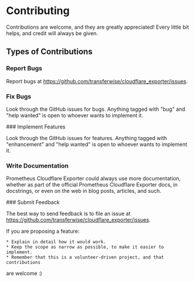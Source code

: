 # Contributing

Contributions are welcome, and they are greatly appreciated! Every little bit
helps, and credit will always be given.

## Types of Contributions

### Report Bugs

Report bugs at https://github.com/transferwise/cloudflare_exporter/issues.

### Fix Bugs

Look through the GitHub issues for bugs. Anything tagged with "bug" and "help
wanted" is open to whoever wants to implement it.

### Implement Features

Look through the GitHub issues for features. Anything tagged with "enhancement"
and "help wanted" is open to whoever wants to implement it.

### Write Documentation

Prometheus Cloudflare Exporter could always use more documentation, whether as part of the
official Prometheus Cloudflare Exporter docs, in docstrings, or even on the web in blog posts,
articles, and such.

### Submit Feedback

The best way to send feedback is to file an issue at https://github.com/transferwise/cloudflare_exporter/issues.

If you are proposing a feature:

    * Explain in detail how it would work.
    * Keep the scope as narrow as possible, to make it easier to implement.
    * Remember that this is a volunteer-driven project, and that contributions
  are welcome :)
